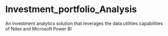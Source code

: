 # Investment_portfolio_Analysis

An investment analytics solution that leverages the data utilities capabilities of Ndex and Microsoft Power BI
